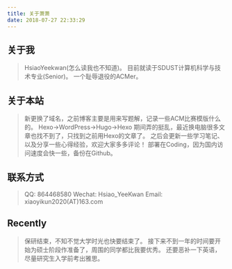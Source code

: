 ```yaml
---
title: 关于萧萧
date: 2018-07-27 22:33:29
---
```


## 关于我
>HsiaoYeekwan(怎么读我也不知道)。
目前就读于SDUST计算机科学与技术专业(Senior)。
一个耻辱退役的ACMer。

## 关于本站
> 新更换了域名，之前博客主要是用来写题解，记录一些ACM比赛模版什么的。
Hexo->WordPress->Hugo->Hexo
期间弄的挺乱，最近换电脑很多文章也找不到了，只找到之前用Hexo的文章了。
之后会更新一些学习笔记、以及分享一些心得经验，欢迎大家多多评论！
部署在Coding，因为国内访问速度会快一些，备份在Github。

## 联系方式
>QQ: 864468580
Wechat: Hsiao_YeeKwan
Email: xiaoyikun2020(AT)163.com

## Recently
> 保研结束，不知不觉大学时光也快要结束了。
接下来不到一年的时间要开始为硕士阶段作准备了，周围的同学都比我要优秀。
还要恶补一下英语，尽量研究生入学前考出雅思。